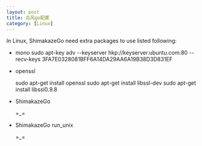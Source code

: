 ```yaml
---
layout: post
title: 岛风go配置
category: [Linux]
---
```

<!--exerpt-->
In Linux, ShimakazeGo need extra packages to use listed following:

* mono
    sudo apt-key adv --keyserver hkp://keyserver.ubuntu.com:80 --recv-keys 3FA7E0328081BFF6A14DA29AA6A19B38D3D831EF

* openssl

    sudo apt-get install openssl
    sudo apt-get install libssl-dev
    sudo apt-get install libssl0.9.8

* ShimakazeGo

    =_=

* ShimakazeGo run_unix

    =_=